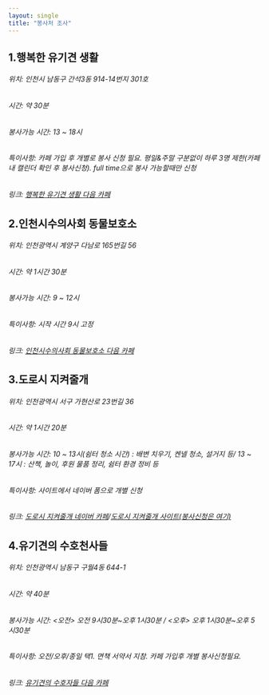```yaml
---
layout: single
title: "봉사처 조사"
---
```




## 1.행복한 유기견 생활

###### 위치: 인천시 남동구 간석3동 914-14번지 301호
###### 시간: 약 30분
###### 봉사가능 시간: 13 ~ 18시
###### 특이사항: 카페 가입 후 개별로 봉사 신청 필요. 평일&주말 구분없이 하루 3명 제한(카페 내 캘린더 확인 후 봉사신청). full time으로 봉사 가능할때만 신청
###### 링크: [행복한 유기견 생활 다음 카페](https://cafe.daum.net/ccchappydog)
   

## 2.인천시수의사회 동물보호소

###### 위치: 인천광역시 계양구 다남로 165번길 56
###### 시간: 약 1시간 30분
###### 봉사가능 시간: 9 ~ 12시
###### 특이사항: 시작 시간 9시 고정
###### 링크: [인천시수의사회 동물보호소 다음 카페](https://cafe.daum.net/inchunanimal)
   
         
## 3.도로시 지켜줄개

###### 위치: 인천광역시 서구 가현산로 23번길 36
###### 시간: 약 1시간 20분
###### 봉사가능 시간: 10 ~ 13시(쉼터 청소 시간) : 배변 치우기, 켄넬 청소, 설거지 등/ 13 ~ 17시 : 산책, 놀이, 후원 물품 정리, 쉼터 환경 정비 등
###### 특이사항: 사이트에서 네이버 폼으로 개별 신청
###### 링크: [도로시 지켜줄개 네이버 카페](https://cafe.naver.com/dorothy486?iframe_url=/MyCafeIntro.nhn%3Fclubid=29503247)/[도로시 지켜줄개 사이트(봉사신청은 여기)](https://dorothyrescue.org/)
   

## 4.유기견의 수호천사들

###### 위치: 인천광역시 남동구 구월4동 644-1
###### 시간: 약 40분
###### 봉사가능 시간: <오전> 오전 9시30분~오후 1시30분 / <오후> 오후 1시30분~오후 5시30분
###### 특이사항: 오전/오후/종일 택1. 면책 서약서 지참. 카페 가입후 개별 봉사신청필요.
###### 링크: [유기견의 수호자들 다음 카페](https://cafe.daum.net/jesushappydog)
